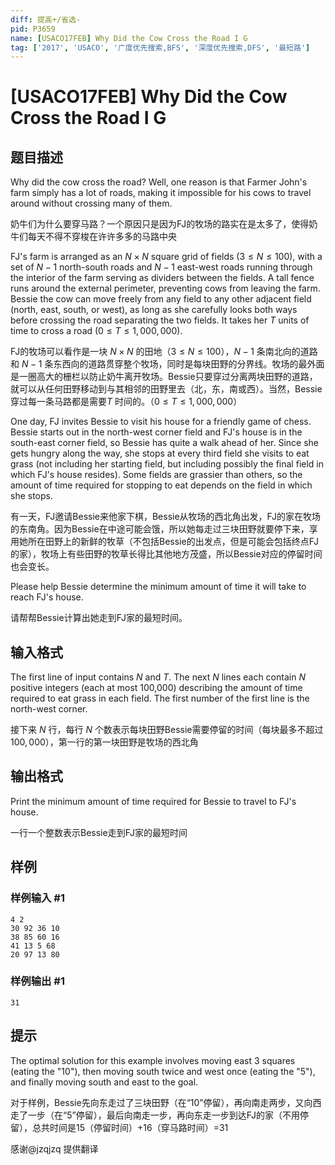 ```yaml
---
diff: 提高+/省选-
pid: P3659
name: [USACO17FEB] Why Did the Cow Cross the Road I G
tag: ['2017', 'USACO', '广度优先搜索,BFS', '深度优先搜索,DFS', '最短路']
---
```

# [USACO17FEB] Why Did the Cow Cross the Road I G
## 题目描述

Why did the cow cross the road? Well, one reason is that Farmer John's farm simply has a lot of roads, making it impossible for his cows to travel around without crossing many of them.

奶牛们为什么要穿马路？一个原因只是因为FJ的牧场的路实在是太多了，使得奶牛们每天不得不穿梭在许许多多的马路中央

FJ's farm is arranged as an $N \times N$ square grid of fields ($3 \leq N \leq 100$), with a set of $N-1$ north-south roads and $N-1$ east-west roads running through the interior of the farm serving as dividers between the fields. A tall fence runs around the external perimeter, preventing cows from leaving the farm. Bessie the cow can move freely from any field to any other adjacent field (north, east, south, or west), as long as she carefully looks both ways before crossing the road separating the two fields. It takes her $T$ units of time to cross a road ($0 \leq T \leq 1,000,000$).

FJ的牧场可以看作是一块 $N\times N$ 的田地（$3\le N\le 100$），$N-1$ 条南北向的道路和 $N-1$ 条东西向的道路贯穿整个牧场，同时是每块田野的分界线。牧场的最外面是一圈高大的栅栏以防止奶牛离开牧场。Bessie只要穿过分离两块田野的道路，就可以从任何田野移动到与其相邻的田野里去（北，东，南或西）。当然，Bessie穿过每一条马路都是需要$T$ 时间的。（$0\le T\le 1,000,000$）

One day, FJ invites Bessie to visit his house for a friendly game of chess. Bessie starts out in the north-west corner field and FJ's house is in the south-east corner field, so Bessie has quite a walk ahead of her. Since she gets hungry along the way, she stops at every third field she visits to eat grass (not including her starting field, but including possibly the final field in which FJ's house resides). Some fields are grassier than others, so the amount of time required for stopping to eat depends on the field in which she stops.

有一天，FJ邀请Bessie来他家下棋，Bessie从牧场的西北角出发，FJ的家在牧场的东南角。因为Bessie在中途可能会饿，所以她每走过三块田野就要停下来，享用她所在田野上的新鲜的牧草（不包括Bessie的出发点，但是可能会包括终点FJ的家），牧场上有些田野的牧草长得比其他地方茂盛，所以Bessie对应的停留时间也会变长。

Please help Bessie determine the minimum amount of time it will take to reach FJ's house.

请帮帮Bessie计算出她走到FJ家的最短时间。

## 输入格式

The first line of input contains $N$ and $T$. The next $N$ lines each contain $N$ positive integers (each at most 100,000) describing the amount of time required to eat grass in each field. The first number of the first line is the north-west corner.

接下来 $N$ 行，每行 $N$ 个数表示每块田野Bessie需要停留的时间（每块最多不超过$100,000$），第一行的第一块田野是牧场的西北角

## 输出格式

Print the minimum amount of time required for Bessie to travel to FJ's house.

一行一个整数表示Bessie走到FJ家的最短时间

## 样例

### 样例输入 #1
```
4 2
30 92 36 10
38 85 60 16
41 13 5 68
20 97 13 80
```
### 样例输出 #1
```
31
```
## 提示

The optimal solution for this example involves moving east 3 squares (eating the "10"), then moving south twice and west once (eating the "5"), and finally moving south and east to the goal.

对于样例，Bessie先向东走过了三块田野（在“10”停留），再向南走两步，又向西走了一步（在“5”停留），最后向南走一步，再向东走一步到达FJ的家（不用停留），总共时间是15（停留时间）+16（穿马路时间）=31


感谢@jzqjzq 提供翻译

